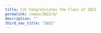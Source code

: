 ```yaml
---
title: CJC Congratulates the Class of 2021
permalink: /news/2022/4/
description: ""
third_nav_title: "2022"
---
```

